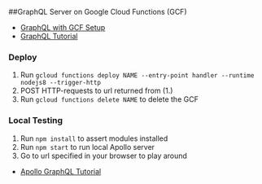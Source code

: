 ##GraphQL Server on Google Cloud Functions (GCF)

- [GraphQL with GCF Setup](https://github.com/apollographql/apollo-server/tree/master/packages/apollo-server-cloud-functions)
- [GraphQL Tutorial](https://www.howtographql.com/graphql-js/1-getting-started/)

### Deploy
1. Run `gcloud functions deploy NAME --entry-point handler --runtime nodejs8 --trigger-http`
2. POST HTTP-requests to url returned from (1.)
3.   Run `gcloud functions delete NAME` to delete the GCF

### Local Testing
1. Run `npm install` to assert modules installed
2. Run `npm start` to run local Apollo server
3. Go to url specified in your browser to play around
- [Apollo GraphQL Tutorial](https://www.apollographql.com/docs/tutorial/schema/)

